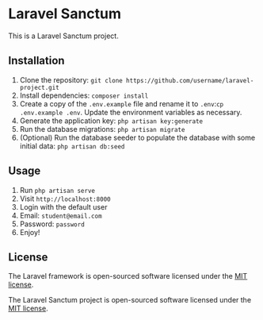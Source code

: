 # Laravel Sanctum

This is a Laravel Sanctum project.

## Installation

1. Clone the repository: `git clone https://github.com/username/laravel-project.git`
2. Install dependencies: `composer install`
3. Create a copy of the `.env.example` file and rename it to `.env`:`cp .env.example .env`. Update the environment variables as necessary.
4. Generate the application key: `php artisan key:generate`
5. Run the database migrations: `php artisan migrate`
6. (Optional) Run the database seeder to populate the database with some initial data: `php artisan db:seed`

## Usage

1. Run `php artisan serve`
2. Visit `http://localhost:8000`
3. Login with the default user
4. Email: `student@email.com`
5. Password: `password`
6. Enjoy!

## License

The Laravel framework is open-sourced software licensed under the [MIT license](https://opensource.org/licenses/MIT).

The Laravel Sanctum project is open-sourced software licensed under the [MIT license](https://opensource.org/licenses/MIT).
